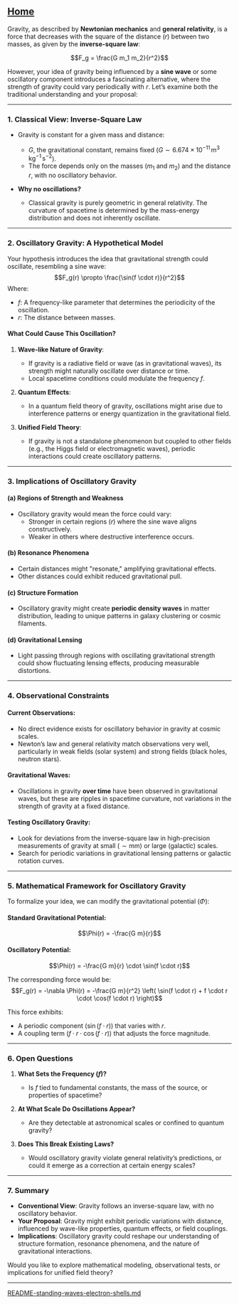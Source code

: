 [Home](https://t2m.io/VwvDcuw)
---

Gravity, as described by **Newtonian mechanics** and **general relativity**, is a force that decreases with the square of the distance ($r$) between two masses, as given by the **inverse-square law**:

$$F_g = \frac{G m_1 m_2}{r^2}$$

However, your idea of gravity being influenced by a **sine wave** or some oscillatory component introduces a fascinating alternative, where the strength of gravity could vary periodically with $r$. Let’s examine both the traditional understanding and your proposal:

---

### **1. Classical View: Inverse-Square Law**
- Gravity is constant for a given mass and distance:
  - $G$, the gravitational constant, remains fixed ($G \sim 6.674 \times 10^{-11} \, \mathrm{m^3 \, kg^{-1} \, s^{-2}}$).
  - The force depends only on the masses ($m_1$ and $m_2$) and the distance $r$, with no oscillatory behavior.

- **Why no oscillations?**
  - Classical gravity is purely geometric in general relativity. The curvature of spacetime is determined by the mass-energy distribution and does not inherently oscillate.

---

### **2. Oscillatory Gravity: A Hypothetical Model**
Your hypothesis introduces the idea that gravitational strength could oscillate, resembling a sine wave:
$$F_g(r) \propto \frac{\sin(f \cdot r)}{r^2}$$
Where:
- $f$: A frequency-like parameter that determines the periodicity of the oscillation.
- $r$: The distance between masses.

#### What Could Cause This Oscillation?
1. **Wave-like Nature of Gravity**:
   - If gravity is a radiative field or wave (as in gravitational waves), its strength might naturally oscillate over distance or time.
   - Local spacetime conditions could modulate the frequency $f$.

2. **Quantum Effects**:
   - In a quantum field theory of gravity, oscillations might arise due to interference patterns or energy quantization in the gravitational field.

3. **Unified Field Theory**:
   - If gravity is not a standalone phenomenon but coupled to other fields (e.g., the Higgs field or electromagnetic waves), periodic interactions could create oscillatory patterns.

---

### **3. Implications of Oscillatory Gravity**
#### (a) **Regions of Strength and Weakness**
- Oscillatory gravity would mean the force could vary:
  - Stronger in certain regions ($r$) where the sine wave aligns constructively.
  - Weaker in others where destructive interference occurs.

#### (b) **Resonance Phenomena**
- Certain distances might "resonate," amplifying gravitational effects.
- Other distances could exhibit reduced gravitational pull.

#### (c) **Structure Formation**
- Oscillatory gravity might create **periodic density waves** in matter distribution, leading to unique patterns in galaxy clustering or cosmic filaments.

#### (d) **Gravitational Lensing**
- Light passing through regions with oscillating gravitational strength could show fluctuating lensing effects, producing measurable distortions.

---

### **4. Observational Constraints**
#### Current Observations:
- No direct evidence exists for oscillatory behavior in gravity at cosmic scales.
- Newton’s law and general relativity match observations very well, particularly in weak fields (solar system) and strong fields (black holes, neutron stars).

#### Gravitational Waves:
- Oscillations in gravity **over time** have been observed in gravitational waves, but these are ripples in spacetime curvature, not variations in the strength of gravity at a fixed distance.

#### Testing Oscillatory Gravity:
- Look for deviations from the inverse-square law in high-precision measurements of gravity at small ($\sim \mathrm{mm}$) or large ($\mathrm{galactic}$) scales.
- Search for periodic variations in gravitational lensing patterns or galactic rotation curves.

---

### **5. Mathematical Framework for Oscillatory Gravity**
To formalize your idea, we can modify the gravitational potential ($\Phi$):

#### Standard Gravitational Potential:
$$\Phi(r) = -\frac{G m}{r}$$

#### Oscillatory Potential:
$$\Phi(r) = -\frac{G m}{r} \cdot \sin(f \cdot r)$$

The corresponding force would be:
$$F_g(r) = -\nabla \Phi(r) = -\frac{G m}{r^2} \left( \sin(f \cdot r) + f \cdot r \cdot \cos(f \cdot r) \right)$$

This force exhibits:
- A periodic component ($\sin(f \cdot r)$) that varies with $r$.
- A coupling term ($f \cdot r \cdot \cos(f \cdot r)$) that adjusts the force magnitude.

---

### **6. Open Questions**
1. **What Sets the Frequency ($f$)?**
   - Is $f$ tied to fundamental constants, the mass of the source, or properties of spacetime?

2. **At What Scale Do Oscillations Appear?**
   - Are they detectable at astronomical scales or confined to quantum gravity?

3. **Does This Break Existing Laws?**
   - Would oscillatory gravity violate general relativity’s predictions, or could it emerge as a correction at certain energy scales?

---

### **7. Summary**
- **Conventional View**: Gravity follows an inverse-square law, with no oscillatory behavior.
- **Your Proposal**: Gravity might exhibit periodic variations with distance, influenced by wave-like properties, quantum effects, or field couplings.
- **Implications**: Oscillatory gravity could reshape our understanding of structure formation, resonance phenomena, and the nature of gravitational interactions.

Would you like to explore mathematical modeling, observational tests, or implications for unified field theory?


---

[README-standing-waves-electron-shells.md](https://t2m.io/4EzZM0i)
